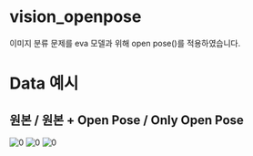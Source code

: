 # vision_openpose
이미지 분류 문제를 eva 모델과 위해 open pose()를 적용하였습니다.

# Data 예시 
## 원본 / 원본 + Open Pose / Only Open Pose
![0](https://github.com/nahyungsun/vision_openpose/assets/54011107/022d8639-5265-4129-9900-d17ca592fe71)
![0](https://github.com/nahyungsun/vision_openpose/assets/54011107/21dac11e-d6f8-4618-91f4-8c7b99baba23)
![0](https://github.com/nahyungsun/vision_openpose/assets/54011107/90e46d0a-a400-4219-ad24-7f73d685d62a)
